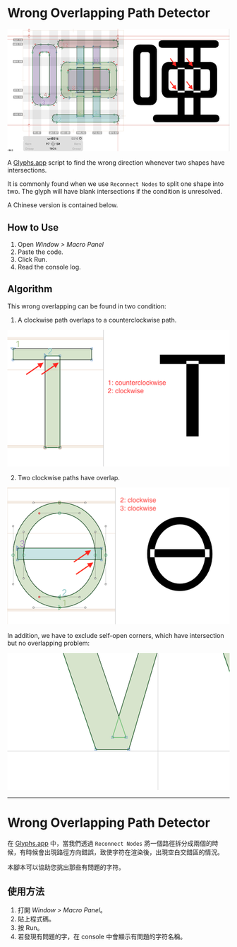# Wrong Overlapping Path Detector

![](demo.png)

A [Glyphs.app](https://glyphsapp.com/) script to find the wrong direction whenever two shapes have intersections. 

It is commonly found when we use `Reconnect Nodes` to split one shape into two. The glyph will have blank intersections if the condition is unresolved.

A Chinese version is contained below.


## How to Use

1. Open *Window > Macro Panel*
2. Paste the code.
3. Click Run.
4. Read the console log.

## Algorithm

This wrong overlapping can be found in two condition:

1. A clockwise path overlaps to a counterclockwise path.

![](counterclock+clock.png)

2. Two clockwise paths have overlap.

![](clock+clock.png)

In addition, we have to exclude self-open corners, which have intersection but no overlapping problem:

![](opencorner.png)



***

# Wrong Overlapping Path Detector

在 [Glyphs.app](https://glyphsapp.com/) 中，當我們透過 `Reconnect Nodes` 將一個路徑拆分成兩個的時候，有時候會出現路徑方向錯誤，致使字符在渲染後，出現空白交錯區的情況。

本腳本可以協助您挑出那些有問題的字符。

## 使用方法

1. 打開 *Window > Macro Panel*。
2. 貼上程式碼。
3. 按 Run。
4. 若發現有問題的字，在 console 中會顯示有問題的字符名稱。